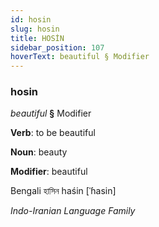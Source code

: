 ```yaml
---
id: hosin
slug: hosin
title: HOSİN
sidebar_position: 107
hoverText: beautiful § Modifier
---
```


### hosin

*beautiful* **§** Modifier

**Verb**: to be beautiful

**Noun**: beauty

**Modifier**: beautiful

Bengali হাসিন haśin [ˈɦasin]

*Indo-Iranian Language Family*